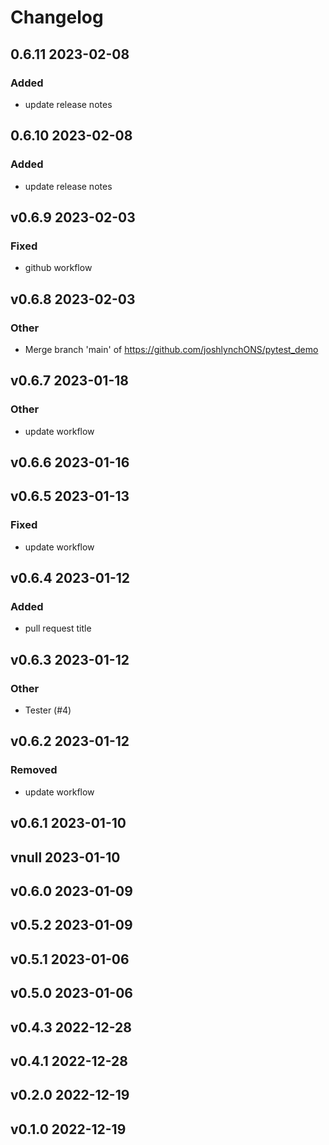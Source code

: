 

# Changelog

## 0.6.11 2023-02-08

### Added


* update release notes























## 0.6.10 2023-02-08

### Added



* update release notes






















## v0.6.9 2023-02-03

### Fixed




* github workflow





















## v0.6.8 2023-02-03

### Other





* Merge branch 'main' of https://github.com/joshlynchONS/pytest_demo




















## v0.6.7 2023-01-18

### Other






* update workflow



















## v0.6.6 2023-01-16

## v0.6.5 2023-01-13

### Fixed








* update workflow

















## v0.6.4 2023-01-12

### Added









* pull request title
















## v0.6.3 2023-01-12

### Other










* Tester (#4)















## v0.6.2 2023-01-12

### Removed











* update workflow














## v0.6.1 2023-01-10

## vnull 2023-01-10

## v0.6.0 2023-01-09

## v0.5.2 2023-01-09

## v0.5.1 2023-01-06

## v0.5.0 2023-01-06

## v0.4.3 2022-12-28

## v0.4.1 2022-12-28

## v0.2.0 2022-12-19

## v0.1.0 2022-12-19

